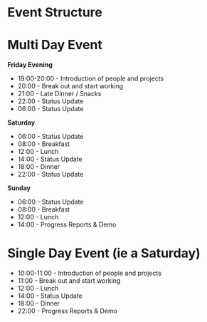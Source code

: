 Event Structure
====

Multi Day Event
===

__Friday Evening__
* 19:00-20:00 - Introduction of people and projects
* 20:00 - Break out and start working
* 21:00 - Late Dinner / Snacks
* 22:00 - Status Update
* 06:00 - Status Update

__Saturday__
* 06:00 - Status Update
* 08:00 - Breakfast
* 12:00 - Lunch
* 14:00 - Status Update
* 18:00 - Dinner
* 22:00 - Status Update

__Sunday__
* 06:00 - Status Update
* 08:00 - Breakfast
* 12:00 - Lunch
* 14:00 - Progress Reports & Demo

Single Day Event (ie a Saturday)
===
* 10:00-11:00 - Introduction of people and projects
* 11:00 - Break out and start working
* 12:00 - Lunch
* 14:00 - Status Update
* 18:00 - Dinner
* 22:00 - Progress Reports & Demo
